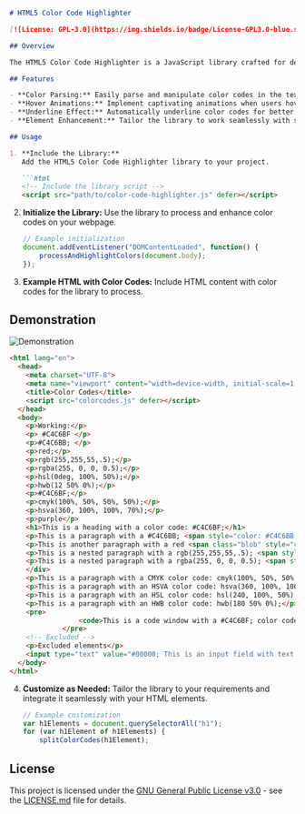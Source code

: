 ```markdown
# HTML5 Color Code Highlighter

[![License: GPL-3.0](https://img.shields.io/badge/License-GPL3.0-blue.svg)](https://opensource.org/licenses/GPL-3.0)

## Overview

The HTML5 Color Code Highlighter is a JavaScript library crafted for developers to seamlessly manage colors within a webpage. This library simplifies the parsing and manipulation of color codes within the text, offering creative features like dynamic hover animations and underlining for color codes. It's specifically designed to enhance the visual appeal of HTML elements, providing a delightful experience for users.

## Features

- **Color Parsing:** Easily parse and manipulate color codes in the text content of your webpage.
- **Hover Animations:** Implement captivating animations when users hover over colors, adding a dynamic touch to your design.
- **Underline Effect:** Automatically underline color codes for better visibility and a polished look.
- **Element Enhancement:** Tailor the library to work seamlessly with specific HTML elements, such as making vibrant headlines with `<h1>` tags.

## Usage

1. **Include the Library:**
   Add the HTML5 Color Code Highlighter library to your project.

   ```html
   <!-- Include the library script -->
   <script src="path/to/color-code-highlighter.js" defer></script>
   ```

2. **Initialize the Library:**
   Use the library to process and enhance color codes on your webpage.

   ```javascript
   // Example initialization
   document.addEventListener("DOMContentLoaded", function() {
       processAndHighlightColors(document.body);
   });
   ```

3. **Example HTML with Color Codes:**
   Include HTML content with color codes for the library to process.

## Demonstration

![Demonstration]([https://s5.gifyu.com/images/Siw3j.gif](Demonstration))


   ```html
   <html lang="en">
     <head>
       <meta charset="UTF-8">
       <meta name="viewport" content="width=device-width, initial-scale=1.0">
       <title>Color Codes</title>
       <script src="colorcodes.js" defer></script>
     </head>
     <body>
       <p>Working:</p>
       <p> #C4C6BF </p>
       <p>#C4C6BB; </p>
       <p>red;</p>
       <p>rgb(255,255,55,.5);</p>
       <p>rgba(255, 0, 0, 0.5);</p>
       <p>hsl(0deg, 100%, 50%);</p>
       <p>hwb(12 50% 0%);</p>
       <p>#C4C6BF;</p>
       <p>cmyk(100%, 50%, 50%, 50%);</p>
       <p>hsva(360, 100%, 100%, 70%);</p>
       <p>purple</p>
       <h1>This is a heading with a color code: #C4C6BF;</h1>
       <p>This is a paragraph with a #C4C6BB; <span style="color: #C4C6BB;">color code</span> inside. </p>
       <p>This is another paragraph with a red <span class="blob" style="color: red;">color code</span> inside. </p>
       <p>This is a nested paragraph with a rgb(255,255,55,.5); <span style="color: rgb(255,255,55,.5);">color code</span> inside. </p>
       <p>This is a nested paragraph with a rgba(255, 0, 0, 0.5); <span style="color: rgba(255, 0, 0, 0.5);">color code</span> inside. </p>
       </div>
       <p>This is a paragraph with a CMYK color code: cmyk(100%, 50%, 50%, 50%);</p>
       <p>This is a paragraph with an HSVA color code: hsva(360, 100%, 100%, 70%);.
       <p>This is a paragraph with an HSL color code: hsl(240, 100%, 50%);</p>
       <p>This is a paragraph with an HWB color code: hwb(180 50% 0%);</p>
       <pre>
					<code>This is a code window with a #C4C6BF; color code.</code>
				</pre>
       <!-- Excluded -->
       <p>Excluded elements</p>
       <input type="text" value="#00000; This is an input field with text."></input>
     </body>
   </html>
   ```

4. **Customize as Needed:**
   Tailor the library to your requirements and integrate it seamlessly with your HTML elements.

   ```javascript
   // Example customization
   var h1Elements = document.querySelectorAll("h1");
   for (var h1Element of h1Elements) {
       splitColorCodes(h1Element);
   ```

## License

This project is licensed under the [GNU General Public License v3.0](https://opensource.org/licenses/GPL-3.0) - see the [LICENSE.md](LICENSE.md) file for details.
```

